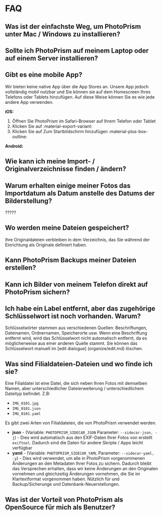 # FAQ #
## Was ist der einfachste Weg, um PhotoPrism unter Mac / Windows zu installieren? ##

## Sollte ich PhotoPrism auf meinem Laptop oder auf einem Server installieren? ##

## Gibt es eine mobile App? ##
Wir bieten keine native App über die App Stores an.
Unsere App jedoch vollständig mobil nutzbar und Sie können sie auf dem Homescreen Ihres Telefons oder Tablets hinzufügen.
Auf diese Weise können Sie es wie jede andere App verwenden.

**iOS:**

1. Öffnen Sie PhotoPrism im Safari-Browser auf Ihrem Telefon oder Tablet
2. Klicken Sie auf :material-export-variant:
3. Klicken Sie auf Zum Startbildschirm hinzufügen :material-plus-box-outline:

**Android:**



## Wie kann ich meine Import- / Originalverzeichnisse finden / ändern? ##


## Warum erhalten einige meiner Fotos das Importdatum als Datum anstelle des Datums der Bilderstellung? ##
?????

## Wo werden meine Dateien gespeichert? ##
Ihre Originaldateien verbleiben in dem Verzeichnis, das Sie während der Einrichtung als Originale definiert haben.

## Kann PhotoPrism Backups meiner Dateien erstellen? ##

## Kann ich Bilder von meinem Telefon direkt auf PhotoPrism sichern? ##

## Ich habe ein Label entfernt, aber das zugehörige Schlüsselwort ist noch vorhanden. Warum? ##
Schlüsselwörter stammen aus verschiedenen Quellen: Beschriftungen, Dateinamen, Ordnernamen, Speicherorte usw.
Wenn eine Beschriftung entfernt wird, wird das Schlüsselwort nicht automatisch entfernt, da es möglicherweise aus einer anderen Quelle stammt.
Sie können das Schlüsselwort manuell im [edit dialogue] (organize/edit.md) löschen.

## Was sind Filialdateien-Dateien und wo finde ich sie? ##
Eine Filialdatei ist eine Datei, die sich neben Ihren Fotos mit demselben Namen, aber unterschiedlicher Dateierweiterung / unterschiedlichem Dateityp befindet. Z.B:

 * `IMG_0101.jpg`
 * `IMG_0101.json`
 * `IMG_0101.yaml`

Es gibt zwei Arten von Filialdateien, die von PhotoPrism verwendet werden.

 * **json** - (Variable: `PHOTOPRISM_SIDECAR_JSON` Parameter: `--sidecar-json, -j`) - Dies wird automatisch aus den EXIF-Daten Ihrer Fotos von erstellt `exiftool`. Dadurch sind die Daten für andere Skripte / Apps leicht verfügbar
 * **yaml** - (Variable: `PHOTOPRISM_SIDECAR_YAML` Parameter: `--sidecar-yaml, -y`) - Dies wird verwendet, um alle in PhotoPrism vorgenommenen Änderungen an den Metadaten Ihrer Fotos zu sichern. Dadurch bleibt das Versprechen erhalten, dass wir keine Änderungen an den Originalen vornehmen und gleichzeitig Änderungen vornehmen, die Sie im Klartextformat vorgenommen haben. Nützlich für und Backup/Sicherunge und Datenbank-Neuerstellungen.

## Was ist der Vorteil von PhotoPrism als OpenSource für mich als Benutzer? ##
